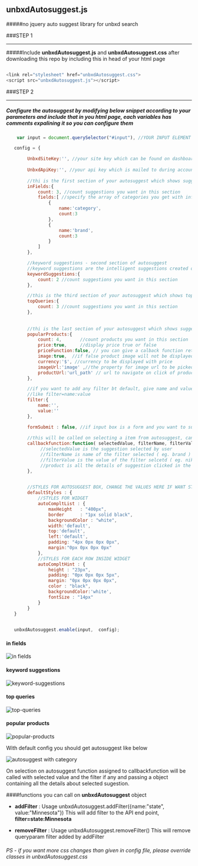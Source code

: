 ## unbxdAutosuggest.js
#####no jquery auto suggest library for unbxd search

###STEP 1
- - - -
#####Include **unbxdAutosuggest.js** and **unbxdAutosuggest.css** after downloading this repo by including this in head of your html page
```javascript

<link rel="stylesheet" href="unbxdAutosuggest.css">
<script src="unbxdAutosuggest.js"></script> 

```

###STEP 2
- - - -
##### Configure the autosuggest by modifying below snippet according to your parameters and include that in you html page, each variables has comments expalining it so you can configure them

```javascript
    var input = document.querySelector("#input"), //YOUR INPUT ELEMENT

   config = {

    	UnbxdSiteKey:'', //your site key which can be found on dashboard
		
		UnbxdApiKey:'', //your api key which is mailed to during account creation or can be found on account section 
		
		//thi is the first section of your autosuggest which shows suggestions and categories below them ( refere the image below )
		inFields:{
			count: 3, //count suggestions you want in this section
			fields:[ //specify the array of categories you get with infields along with count
				{
					name:'category',
					count:3
				},
				{
					name:'brand',
					count:3
				}
			]
		},

		//keyword suggestions - second section of autosuggest
		//keyword suggestions are the intelligent suggestions created on the fly by UNBXD based on different fields of the product ( refere the image below )
		keywordSuggestions:{
			count: 2 //count suggestions you want in this section
		},

		//this is the third section of your autosuggest which shows topqueries generated by unbxd based on anaytics  ( refere the image below )
		topQueries:{
			count: 3 //count suggestions you want in this section
		},
		
		
		//thi is the last section of your autosuggest which shows suggestions  ( refere the image below )
		popularProducts:{
			count: 4, 		//count products you want in this section
			price:true,		//display price true or false
			priceFunction:false, // you can give a calback function returning the price, product object wil be passed to this function while calling
			image:true,  //if false product image will not be displayed
			currency:'$', //currency to be displayed with price
			imageUrl:'image' ,//the property for image url to be picked from response
			productUrl:'url_path' // url to navigate on click of product
		},

		//if you want to add any filter bt default, give name and value so it will be add to API url 
		//like filter=name:value
		filter:{
			name:'',
			value:''
		},

		formSubmit : false, //if input box is a form and you want to submit it on selection from autosuggest make this true
		
		//this will be called on selecting a item from autosuggest, can be used to call search query
		callbackfunction:function( selectedValue, filterName, filterValue, product){
			 //selectedValue is the suggestion selected by user
			 //filterName is name of the filter selected ( eg. brand )
			 //filterValue is the value of the filter selcetd ( eg. nike )
			 //product is all the details of suggestion clicked in the form of a json
		},
		

		//STYLES FOR AUTOSUGGEST BOX, CHANGE THE VALUES HERE IF WANT STYLES APRT FROM DEFAULT ONE
		defaultStyles : {
		    //STYLES FOR WIDGET
			autoCompltList : {
				maxHeight 	: "400px",
				border 		: "1px solid black",
				backgroundColor : "white",
				width:'default',
				top:'default',
				left:'default',
				padding: "4px 0px 0px 0px",
				margin:"0px 0px 0px 0px"
			},
			//STYLES FOR EACH ROW INSIDE WIDGET
			autoCompltHint : {
				height : "23px",
				padding: "0px 0px 0px 5px",
				margin: "0px 0px 0px 0px",
				color : "black",
				backgroundColor:'white',
				fontSize : "14px"
			}
		}
   }

  
   unbxdAutosuggest.enable(input,  config);
```
#### in fields
![in fields](https://raw.githubusercontent.com/unbxd/autosuggest/master/screenshots/infields.png "in fields")

#### keyword suggestions
![keyword-suggestions](https://raw.githubusercontent.com/unbxd/autosuggest/master/screenshots/keyword-suggestions.png "keyword-suggestions")

#### top queries
![top-queries](https://raw.githubusercontent.com/unbxd/autosuggest/master/screenshots/top-queries.png "top-queries")

#### popular products
![popular-products](https://raw.githubusercontent.com/unbxd/autosuggest/master/screenshots/popular-products.png "popular-products")

With default config you should get autosuggest like below


![autosuggest with category](https://raw.githubusercontent.com/unbxd/autosuggest/master/screenshots/default.png "autosuggest with category")

On selection on autosuggest function assigned to callbackfunction will be called with selected value and the filter if any and passing a object containing all the details about selected sugestion.

####functions you can call on **unbxdAutosuggest** object 

- **addFilter** :
Usage unbxdAutosuggest.addFilter({name:"state", value:"Minnesota"})
This will add filter to the API end point, **filter=state:Minnesota**

+ **removeFilter** :
Usage unbxdAutosuggest.removeFilter()
This will remove queryparam filter added by addFilter


###### PS - if you want more css changes than given in config file, please override classes in unbxdAutosuggest.css 




